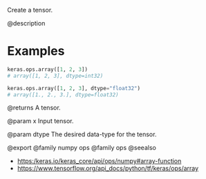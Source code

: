 Create a tensor.

@description

# Examples
```python
keras.ops.array([1, 2, 3])
# array([1, 2, 3], dtype=int32)
```

```python
keras.ops.array([1, 2, 3], dtype="float32")
# array([1., 2., 3.], dtype=float32)
```

@returns
A tensor.

@param x
Input tensor.

@param dtype
The desired data-type for the tensor.

@export
@family numpy ops
@family ops
@seealso
+ <https:/keras.io/keras_core/api/ops/numpy#array-function>
+ <https://www.tensorflow.org/api_docs/python/tf/keras/ops/array>
